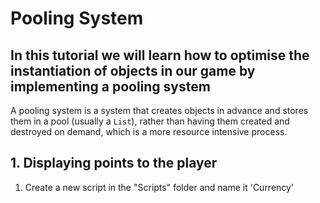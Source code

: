 # Pooling System
## In this tutorial we will learn how to optimise the instantiation of objects in our game by implementing a pooling system

A pooling system is a system that creates objects in advance and stores them in a pool (usually a `List`), rather than having them created and destroyed on demand, which is a more resource intensive process.




## 1. Displaying points to the player
1. Create a new script in the "Scripts" folder and name it 'Currency'
